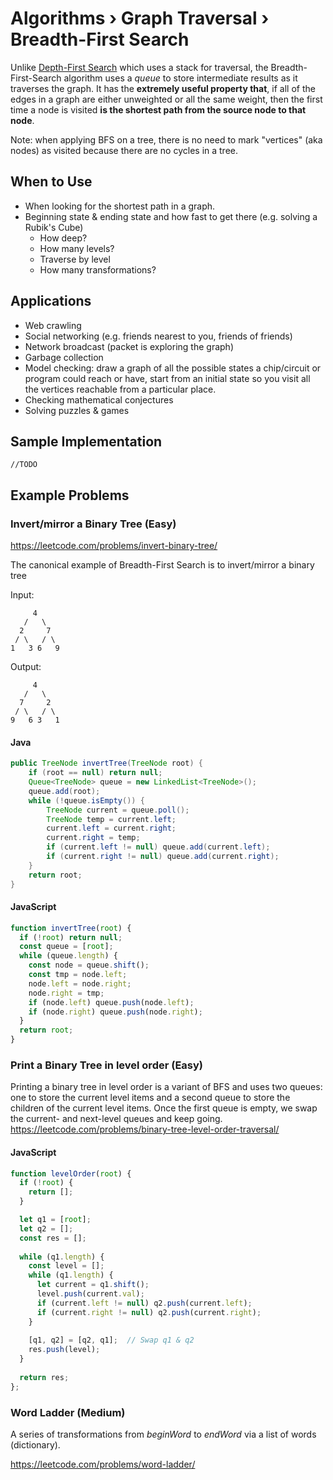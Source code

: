# Algorithms › Graph Traversal › Breadth-First Search
Unlike [Depth-First Search](./graph-dfs.md) which uses a stack for traversal, the Breadth-First-Search algorithm uses a *queue* to store
intermediate results as it traverses the graph.
It has the **extremely useful property that**, if all of the edges in a graph are either unweighted or all the same weight,
then the first time a node is visited **is the shortest path from the source node to that node**.

Note: when applying BFS on a tree, there is no need to mark "vertices" (aka nodes) as visited because there are no cycles in a tree.

## When to Use
* When looking for the shortest path in a graph.
* Beginning state & ending state and how fast to get there (e.g. solving a Rubik's Cube)
  - How deep?
  - How many levels?
  - Traverse by level
  - How many transformations?
  
## Applications
* Web crawling
* Social networking (e.g. friends nearest to you, friends of friends)
* Network broadcast (packet is exploring the graph)
* Garbage collection
* Model checking: draw a graph of all the possible states a chip/circuit or program could reach or have, start from an initial
state so you visit all the vertices reachable from a particular place.
* Checking mathematical conjectures
* Solving puzzles & games


## Sample Implementation
```
//TODO
```

## Example Problems
### Invert/mirror a Binary Tree (Easy)
https://leetcode.com/problems/invert-binary-tree/

The canonical example of Breadth-First Search is to invert/mirror a binary tree

Input:
```
     4
   /   \
  2     7
 / \   / \
1   3 6   9
```

Output:
```
     4
   /   \
  7     2
 / \   / \
9   6 3   1
```

#### Java
```java
public TreeNode invertTree(TreeNode root) {
    if (root == null) return null;
    Queue<TreeNode> queue = new LinkedList<TreeNode>();
    queue.add(root);
    while (!queue.isEmpty()) {
        TreeNode current = queue.poll();
        TreeNode temp = current.left;
        current.left = current.right;
        current.right = temp;
        if (current.left != null) queue.add(current.left);
        if (current.right != null) queue.add(current.right);
    }
    return root;
}
```

#### JavaScript
```js
function invertTree(root) {
  if (!root) return null;
  const queue = [root];
  while (queue.length) {
    const node = queue.shift();
    const tmp = node.left;
    node.left = node.right;
    node.right = tmp;
    if (node.left) queue.push(node.left);
    if (node.right) queue.push(node.right);    
  }
  return root;
}
```

### Print a Binary Tree in level order (Easy)
Printing a binary tree in level order is a variant of BFS and uses two queues: one to store the current level items and a second queue to store
the children of the current level items.
Once the first queue is empty, we swap the current- and next-level queues and keep going.
https://leetcode.com/problems/binary-tree-level-order-traversal/

#### JavaScript
```js
function levelOrder(root) {
  if (!root) {
    return [];
  }

  let q1 = [root];
  let q2 = [];
  const res = [];
  
  while (q1.length) {
    const level = [];
    while (q1.length) {
      let current = q1.shift();
      level.push(current.val);
      if (current.left != null) q2.push(current.left);
      if (current.right != null) q2.push(current.right);
    }
        
    [q1, q2] = [q2, q1];  // Swap q1 & q2
    res.push(level);
  }
  
  return res;
};
```

### Word Ladder (Medium)
A series of transformations from *beginWord* to *endWord* via a list of words (dictionary).

https://leetcode.com/problems/word-ladder/
